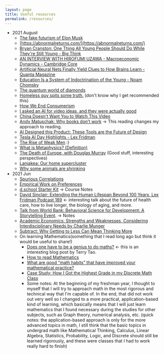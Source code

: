 ```yaml
---
layout: page
title: Useful resources
permalink: /resources/
---
```


- 2021 August
    - [The fake futurism of Elon Musk](https://youtu.be/5OtKEetGy2Y)
    - [https://abnormalreturns.com/](https://abnormalreturns.com/)
    - [Bryan Cranston: One Thing All Young People Should Do While They're Still Young - Big Think](https://youtu.be/ySQaE_N2Hb8)
    - [ AN INTERVIEW WITH HIROFUMI UZAWA - Macroeconomic Dynamics - Cambridge Core](https://doi.org/10.1017/S1365100509080213)
    - [Artificial Neural Nets Finally Yield Clues to How Brains Learn - Quanta Magazine](https://www.quantamagazine.org/artificial-neural-nets-finally-yield-clues-to-how-brains-learn-20210218/)
    - [Education Is a System of Indoctrination of the Young - Noam Chomsky](https://youtu.be/JVqMAlgAnlo)
    - [The quantum world of diamonds](https://youtu.be/VCT0wDLyvSs)
    - [Homeless guy spits some truth.](https://youtu.be/RfU8TUZRtZg) (don't know why I get recommended this)
    - [How We End Consumerism](https://youtu.be/omcUaD8pxaY)
    - [I asked an AI for video ideas, and they were actually good](https://youtu.be/TfVYxnhuEdU)
    - [China Doesn't Want You to Watch This Video](https://youtu.be/T8tJqoxTJ_M)
    - [Andy Matuschak: Why books donʼt work](https://andymatuschak.org/books/)  → This reading changes my approach to reading.
    - [AI Designed this Product: These Tools are the Future of Design](https://youtu.be/sy_llq2yq9U)
    - [Tesla AI Day Highlights - Lex Fridman](https://youtu.be/ABbDB6xri8o)
    - [The Rise of Weak Men](https://youtu.be/tB9UU1Fb3P4)  :)
    - [What is Metaphysics? (Definition)](https://youtu.be/BxV0zGVDXKo)
    - [The Death of Europe, with Douglas Murray](https://youtu.be/eQXHc-tJMXM) (Good stuff, interesting perspectives)
    - [Laniakea: Our home supercluster](https://youtu.be/rENyyRwxpHo)
    - [Why some animals are shrinking](https://youtu.be/OM-wpoe_bs8)
- 2021 Jun 
    - [Spurious Correlations](https://www.tylervigen.com/spurious-correlations) 
    - [Empirical Work on Preferences](https://youtu.be/yHiibI-FW9s)
    - [d.school Starter Kit](https://docs.google.com/presentation/d/1kMROhf-S6z0hLKb7Km0PddUff-wiYkuD5QCNeD8t-Ns/edit#slide=id.g827ccf4a3e_0_8) → Course Notes
    - [David Sinclair: Extending the Human Lifespan Beyond 100 Years, Lex Fridman Podcast 189](https://youtu.be/jhKZIq3SlYE) ← interesting talk about the future of health care, how to live longer, the biology of aging, and more.
    - [Talk from World Bank: Behavioral Science for Development: A Storytelling Event](https://www.worldbank.org/en/news/video/2018/10/04/behavioral-science-for-development#). → Notes
    - [Academic Economics: Strengths and Weaknesses, Considering Interdisciplinary Needs by Charlie Munger](https://fs.blog/great-talks/academic-economics-charlie-munger/)
    - [Subtract: Why Getting to Less Can Mean Thinking More](https://behavioralscientist.org/subtract-why-getting-to-less-can-mean-thinking-more/)
    - On learning Mathematics(something that I read long ago but think it would be useful to share!) 
        - [Does one have to be a genius to do maths?](https://terrytao.wordpress.com/career-advice/does-one-have-to-be-a-genius-to-do-maths/) ← this is an interesting blog post by Terry Tao. 
        - [How to read Mathematics](http://www.people.vcu.edu/~dcranston/490/handouts/math-read.html)
        - [What are good “math habits” that have improved your mathematical practice?](https://math.stackexchange.com/questions/2237243/what-are-good-math-habits-that-have-improved-your-mathematical-practice)
        - [Case Study: How I Got the Highest Grade in my Discrete Math Class](https://www.calnewport.com/blog/2008/11/25/case-study-how-i-got-the-highest-grade-in-my-discrete-math-class/)
        - Some notes: At the beginning of my freshman year, I thought to myself that I will try to approach math in the most rigorous and technical way that I'm capable of. In the end, that did not work out very well so I changed to a more practical, application-based kind of learning, which basically means that I will just learn mathematics that I found necessary during the studies for other subjects, such as Graph theory, numerical analysis, etc. (quick notes: the application-based approach is only for the more advanced topics in math, I still think that the basic topics in undergrad math like Mathematical Thinking, Calculus, Linear Algebra, Statistics, Probability, Logic, and Discrete should still be learned rigorously, and these were classes that I had to work really hard to finish)

